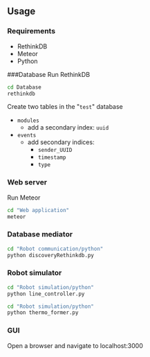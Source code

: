 ## Usage

### Requirements

- RethinkDB
- Meteor
- Python

###Database
Run RethinkDB
```sh
cd Database
rethinkdb
```

Create two tables in the "`test`" database

- `modules`
  - add a secondary index: `uuid`
- `events`
  - add secondary indices:
    - `sender_UUID`
    - `timestamp`
    - `type`

### Web server
Run Meteor
```sh
cd "Web application"
meteor
```

### Database mediator
```sh
cd "Robot communication/python"
python discoveryRethinkdb.py
```

### Robot simulator
```sh
cd "Robot simulation/python"
python line_controller.py
```

```sh
cd "Robot simulation/python"
python thermo_former.py
```

### GUI
Open a browser and navigate to localhost:3000